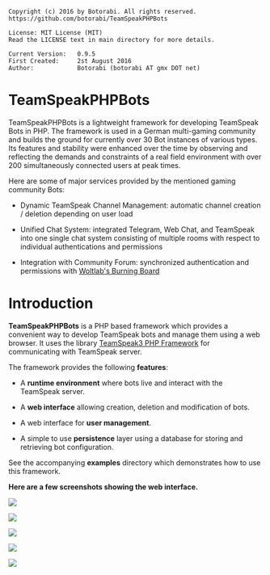     Copyright (c) 2016 by Botorabi. All rights reserved.
    https://github.com/botorabi/TeamSpeakPHPBots

    License: MIT License (MIT)
    Read the LICENSE text in main directory for more details.

    Current Version:   0.9.5
    First Created:     2st August 2016
    Author:            Botorabi (botorabi AT gmx DOT net)


# TeamSpeakPHPBots

TeamSpeakPHPBots is a lightweight framework for developing TeamSpeak Bots in PHP.
The framework is used in a German multi-gaming community and builds the ground for currently over 30 Bot instances of various types.
Its features and stability were enhanced over the time by observing and reflecting the demands and constraints of a real field environment with over 200 simultaneously connected users at peak times.

Here are some of major services provided by the mentioned gaming community Bots:

- Dynamic TeamSpeak Channel Management: automatic channel creation / deletion depending on user load

- Unified Chat System: integrated Telegram, Web Chat, and TeamSpeak into one single chat system consisting of multiple rooms with respect to individual authentications and permissions

- Integration with Community Forum: synchronized authentication and permissions with [Woltlab's Burning Board]


# Introduction

**TeamSpeakPHPBots** is a PHP based framework which provides a convenient way to develop TeamSpeak bots and manage them using a web browser.
It uses the library [TeamSpeak3 PHP Framework] for communicating with TeamSpeak server.

The framework provides the following **features**:

- A **runtime environment** where bots live and interact with the TeamSpeak server.

- A **web interface** allowing creation, deletion and modification of bots.

- A web interface for **user management**.

- A simple to use **persistence** layer using a database for storing and retrieving bot configuration.

See the accompanying **examples** directory which demonstrates how to use this framework.

**Here are a few screenshots showing the web interface.** 
 
![](https://cloud.githubusercontent.com/assets/11502867/17465071/546ff488-5ced-11e6-982d-58f1acf15195.png) 
 
![](https://cloud.githubusercontent.com/assets/11502867/17465072/57a1a976-5ced-11e6-95cc-e1775af7107d.png) 
 
![](https://cloud.githubusercontent.com/assets/11502867/17465073/59a1bc98-5ced-11e6-984b-28220f2bf026.png) 
 
![](https://cloud.githubusercontent.com/assets/11502867/17465074/5b508272-5ced-11e6-8aaa-37bff4a68321.png) 
 
![](https://cloud.githubusercontent.com/assets/11502867/17465075/5cda687e-5ced-11e6-8dfb-27a843d5bd51.png) 

[TeamSpeak3 PHP Framework]: https://github.com/planetteamspeak/ts3phpframework

[Woltlab's Burning Board]: https://www.woltlab.com


